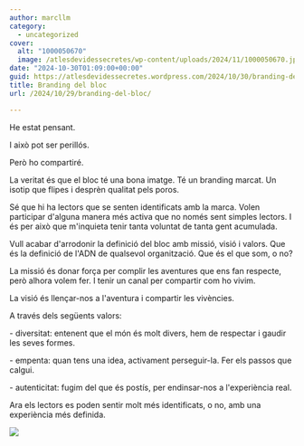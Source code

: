 ```yaml
---
author: marcllm
category:
  - uncategorized
cover:
  alt: "1000050670"
  image: /atlesdevidessecretes/wp-content/uploads/2024/11/1000050670.jpg
date: "2024-10-30T01:09:00+00:00"
guid: https://atlesdevidessecretes.wordpress.com/2024/10/30/branding-del-bloc/
title: Branding del bloc
url: /2024/10/29/branding-del-bloc/

---
```

He estat pensant.

I això pot ser perillós.

Però ho compartiré.



La veritat és que el bloc té una bona imatge. Té un branding marcat. Un isotip que flipes i desprèn qualitat pels poros.



Sé que hi ha lectors que se senten identificats amb la marca. Volen participar d'alguna manera més activa que no només sent simples lectors. I és per això que m'inquieta tenir tanta voluntat de tanta gent acumulada.



Vull acabar d'arrodonir la definició del bloc amb missió, visió i valors. Que és la definició de l'ADN de qualsevol organització. Que és el que som, o no?



La missió és donar força per complir les aventures que ens fan respecte, però alhora volem fer. I tenir un canal per compartir com ho vivim.



La visió és llençar-nos a l'aventura i compartir les vivències.



A través dels següents valors:

\- diversitat: entenent que el món és molt divers, hem de respectar i gaudir les seves formes.

\- empenta: quan tens una idea, activament perseguir-la. Fer els passos que calgui.

\- autenticitat: fugim del que és postís, per endinsar-nos a l'experiència real.



Ara els lectors es poden sentir molt més identificats, o no, amb una experiència més definida.



[![](https://blogger.googleusercontent.com/img/a/AVvXsEirk28f7cjLtsh84opKGse1NjB6-RP2VkzPerr9f8Q7Bz0cNouq61Qj4TL6orVIuPjSSXkIc6wNmhHVZfug_XUK7eZANGF8JkhL9GmayNQtJaSpnbKoQxo9onFu6tshHWCxWAntoiKrFbKe5IVqAnXf1IwO4F5IaDUnPgV0vJOzhD0QJQjJVTAXiKBmQwse)](https://blogger.googleusercontent.com/img/a/AVvXsEirk28f7cjLtsh84opKGse1NjB6-RP2VkzPerr9f8Q7Bz0cNouq61Qj4TL6orVIuPjSSXkIc6wNmhHVZfug_XUK7eZANGF8JkhL9GmayNQtJaSpnbKoQxo9onFu6tshHWCxWAntoiKrFbKe5IVqAnXf1IwO4F5IaDUnPgV0vJOzhD0QJQjJVTAXiKBmQwse)


